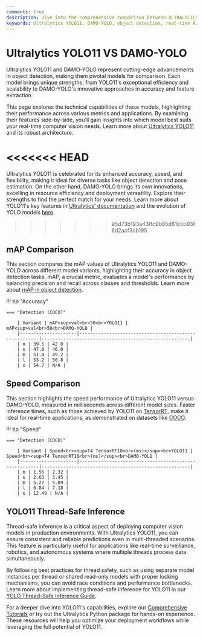 ```yaml
---
comments: true
description: Dive into the comprehensive comparison between ULTRALYTICS YOLO11 and DAMO-YOLO, two state-of-the-art models in computer vision. Explore their performance in object detection, real-time AI, and edge AI applications to determine which model excels in speed, accuracy, and efficiency.
keywords: Ultralytics YOLO11, DAMO-YOLO, object detection, real-time AI, edge AI, computer vision, AI models comparison
---
```


# Ultralytics YOLO11 VS DAMO-YOLO

Ultralytics YOLO11 and DAMO-YOLO represent cutting-edge advancements in object detection, making them pivotal models for comparison. Each model brings unique strengths, from YOLO11's exceptional efficiency and scalability to DAMO-YOLO's innovative approaches in accuracy and feature extraction.

This page explores the technical capabilities of these models, highlighting their performance across various metrics and applications. By examining their features side-by-side, you'll gain insights into which model best suits your real-time computer vision needs. Learn more about [Ultralytics YOLO11](https://www.ultralytics.com/blog/ultralytics-yolo11-has-arrived-redefine-whats-possible-in-ai) and its robust architecture.

# <<<<<<< HEAD

Ultralytics YOLO11 is celebrated for its enhanced accuracy, speed, and flexibility, making it ideal for diverse tasks like object detection and pose estimation. On the other hand, DAMO-YOLO brings its own innovations, excelling in resource efficiency and deployment versatility. Explore their strengths to find the perfect match for your needs. Learn more about YOLO11's key features in [Ultralytics' documentation](https://docs.ultralytics.com/models/yolo11/) and the evolution of YOLO models [here](https://www.ultralytics.com/blog/the-evolution-of-object-detection-and-ultralytics-yolo-models).

> > > > > > > 95d73b193a43ffc9b65d81b5b93f6d2acf3cb195

## mAP Comparison

This section compares the mAP values of Ultralytics YOLO11 and DAMO-YOLO across different model variants, highlighting their accuracy in object detection tasks. mAP, a crucial metric, evaluates a model's performance by balancing precision and recall across classes and thresholds. Learn more about [mAP in object detection](https://www.ultralytics.com/glossary/mean-average-precision-map).

!!! tip "Accuracy"

    === "Detection (COCO)"

    	| Variant | mAP<sup>val<br>50<br>YOLO11 | mAP<sup>val<br>50<br>DAMO-YOLO |
    	|---------------------|-------------------------------------------------------|-------------------------------------------------------|
    	| n | 39.5 | 42.0 |
    	| s | 47.0 | 46.0 |
    	| m | 51.4 | 49.2 |
    	| l | 53.2 | 50.8 |
    	| x | 54.7 | N/A |


## Speed Comparison

This section highlights the speed performance of Ultralytics YOLO11 versus DAMO-YOLO, measured in milliseconds across different model sizes. Faster inference times, such as those achieved by YOLO11 on [TensorRT](https://docs.ultralytics.com/integrations/tensorrt/), make it ideal for real-time applications, as demonstrated on datasets like [COCO](https://docs.ultralytics.com/datasets/detect/coco/).

!!! tip "Speed"

    === "Detection (COCO)"

    	| Variant | Speed<br><sup>T4 TensorRT10<br>(ms)</sup><br>YOLO11 | Speed<br><sup>T4 TensorRT10<br>(ms)</sup><br>DAMO-YOLO |
    	|---------------------|-------------------------------------------------------|-------------------------------------------------------|
    	| n | 1.55 | 2.32 |
    	| s | 2.63 | 3.45 |
    	| m | 5.27 | 5.09 |
    	| l | 6.84 | 7.18 |
    	| x | 12.49 | N/A |

## YOLO11 Thread-Safe Inference

Thread-safe inference is a critical aspect of deploying computer vision models in production environments. With Ultralytics YOLO11, you can ensure consistent and reliable predictions even in multi-threaded scenarios. This feature is particularly useful for applications like real-time surveillance, robotics, and autonomous systems where multiple threads process data simultaneously.

By following best practices for thread safety, such as using separate model instances per thread or shared read-only models with proper locking mechanisms, you can avoid race conditions and performance bottlenecks. Learn more about implementing thread-safe inference for YOLO11 in our [YOLO Thread-Safe Inference Guide](https://docs.ultralytics.com/guides/yolo-thread-safe-inference/).

For a deeper dive into YOLO11's capabilities, explore our [Comprehensive Tutorials](https://docs.ultralytics.com/guides/) or try out the Ultralytics Python package for hands-on experience. These resources will help you optimize your deployment workflows while leveraging the full potential of YOLO11.
